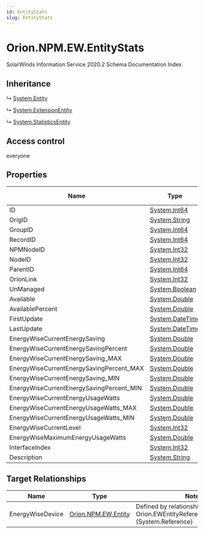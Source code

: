 ```yaml
---
id: EntityStats
slug: EntityStats
---
```


# Orion.NPM.EW.EntityStats

SolarWinds Information Service 2020.2 Schema Documentation Index

## Inheritance

↳ [System.Entity](./../System/Entity)

↳ [System.ExtensionEntity](./../System/ExtensionEntity)

↳ [System.StatisticsEntity](./../System/StatisticsEntity)

## Access control

everyone

## Properties

| Name | Type | Summary | Access Control |
| ------ | ------ | ------ | ------ |
| ID | [System.Int64](https://docs.microsoft.com/en-us/dotnet/api/system.int64) |  | everyone |
| OrigID | [System.String](https://docs.microsoft.com/en-us/dotnet/api/system.string) |  | everyone |
| GroupID | [System.Int64](https://docs.microsoft.com/en-us/dotnet/api/system.int64) |  | everyone |
| RecordID | [System.Int64](https://docs.microsoft.com/en-us/dotnet/api/system.int64) |  | everyone |
| NPMNodeID | [System.Int32](https://docs.microsoft.com/en-us/dotnet/api/system.int32) |  | everyone |
| NodeID | [System.Int32](https://docs.microsoft.com/en-us/dotnet/api/system.int32) |  | everyone |
| ParentID | [System.Int64](https://docs.microsoft.com/en-us/dotnet/api/system.int64) |  | everyone |
| OrionLink | [System.Int32](https://docs.microsoft.com/en-us/dotnet/api/system.int32) |  | everyone |
| UnManaged | [System.Boolean](https://docs.microsoft.com/en-us/dotnet/api/system.boolean) |  | everyone |
| Available | [System.Double](https://docs.microsoft.com/en-us/dotnet/api/system.double) |  | everyone |
| AvailablePercent | [System.Double](https://docs.microsoft.com/en-us/dotnet/api/system.double) |  | everyone |
| FirstUpdate | [System.DateTime](https://docs.microsoft.com/en-us/dotnet/api/system.datetime) |  | everyone |
| LastUpdate | [System.DateTime](https://docs.microsoft.com/en-us/dotnet/api/system.datetime) |  | everyone |
| EnergyWiseCurrentEnergySaving | [System.Double](https://docs.microsoft.com/en-us/dotnet/api/system.double) |  | everyone |
| EnergyWiseCurrentEnergySavingPercent | [System.Double](https://docs.microsoft.com/en-us/dotnet/api/system.double) |  | everyone |
| EnergyWiseCurrentEnergySaving_MAX | [System.Double](https://docs.microsoft.com/en-us/dotnet/api/system.double) |  | everyone |
| EnergyWiseCurrentEnergySavingPercent_MAX | [System.Double](https://docs.microsoft.com/en-us/dotnet/api/system.double) |  | everyone |
| EnergyWiseCurrentEnergySaving_MIN | [System.Double](https://docs.microsoft.com/en-us/dotnet/api/system.double) |  | everyone |
| EnergyWiseCurrentEnergySavingPercent_MIN | [System.Double](https://docs.microsoft.com/en-us/dotnet/api/system.double) |  | everyone |
| EnergyWiseCurrentEnergyUsageWatts | [System.Double](https://docs.microsoft.com/en-us/dotnet/api/system.double) |  | everyone |
| EnergyWiseCurrentEnergyUsageWatts_MAX | [System.Double](https://docs.microsoft.com/en-us/dotnet/api/system.double) |  | everyone |
| EnergyWiseCurrentEnergyUsageWatts_MIN | [System.Double](https://docs.microsoft.com/en-us/dotnet/api/system.double) |  | everyone |
| EnergyWiseCurrentLevel | [System.Int32](https://docs.microsoft.com/en-us/dotnet/api/system.int32) |  | everyone |
| EnergyWiseMaximumEnergyUsageWatts | [System.Double](https://docs.microsoft.com/en-us/dotnet/api/system.double) |  | everyone |
| InterfaceIndex | [System.Int32](https://docs.microsoft.com/en-us/dotnet/api/system.int32) |  | everyone |
| Description | [System.String](https://docs.microsoft.com/en-us/dotnet/api/system.string) |  | everyone |

## Target Relationships

| Name | Type | Notes |
| ------ | ------ | ------ |
| EnergyWiseDevice | [Orion.NPM.EW.Entity](./../Orion.NPM.EW/Entity) | Defined by relationship Orion.EWEntityReferencesEWEntityStats (System.Reference) |

